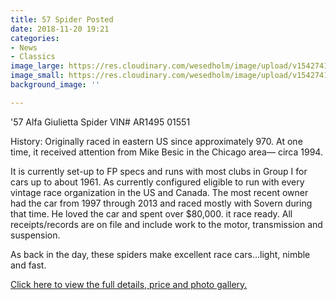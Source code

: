 ```yaml
---
title: 57 Spider Posted
date: 2018-11-20 19:21
categories:
- News
- Classics
image_large: https://res.cloudinary.com/wesedholm/image/upload/v1542741906/assets/57_Spider_3_door_panel%5B1%5D.jpg
image_small: https://res.cloudinary.com/wesedholm/image/upload/v1542741906/assets/57_Spider_3_door_panel%5B1%5D.jpg
background_image: ''

---
```

'57 Alfa Giulietta Spider VIN# AR1495 01551

History: Originally raced in eastern US since approximately 970. At one time, it received attention from Mike Besic in the Chicago area— circa 1994.

It is currently set-up to FP specs and runs with most clubs in Group I for cars up to about 1961. As currently configured eligible to run with every vintage race organization in the US and Canada. The most recent owner had the car from 1997 through 2013 and raced mostly with Sovern during that time. He loved the car and spent over $80,000. it race ready. All receipts/records are on file and include work to the motor, transmission and suspension.

As back in the day, these spiders make excellent race cars...light, nimble and fast.

[Click here to view the full details, price and photo gallery.](offers/57-spider/)